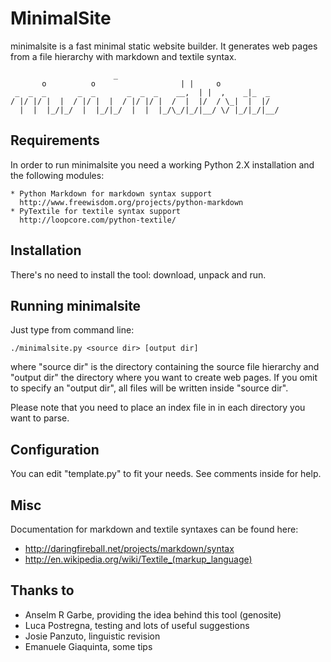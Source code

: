 # MinimalSite

minimalsite is a fast minimal static website builder. It generates web pages
from a file hierarchy with markdown and textile syntax.

						   _                
		   o          o                   | |     o         
	 _  _  _       _  _       _  _  _    __,  | |  ,    _|_  _  
	/ |/ |/ |  |  / |/ |  |  / |/ |/ |  /  |  |/  / \_|  |  |/  
	  |  |  |_/|_/  |  |_/|_/  |  |  |_/\_/|_/|__/ \/ |_/|_/|__/



## Requirements

In order to run minimalsite you need a working Python 2.X installation and the
following modules:

    * Python Markdown for markdown syntax support
      http://www.freewisdom.org/projects/python-markdown
    * PyTextile for textile syntax support
      http://loopcore.com/python-textile/


## Installation

There's no need to install the tool: download, unpack and run.


## Running minimalsite

Just type from command line:

    ./minimalsite.py <source dir> [output dir]

where "source dir" is the directory containing the source file hierarchy and
"output dir" the directory where you want to create web pages. If you omit to
specify an "output dir", all files will be written inside "source dir".

Please note that you need to place an index file in in each directory you want
to parse.


## Configuration

You can edit "template.py" to fit your needs. See comments inside for help.


## Misc

Documentation for markdown and textile syntaxes can be found here:

* http://daringfireball.net/projects/markdown/syntax
* http://en.wikipedia.org/wiki/Textile_(markup_language)


## Thanks to

* Anselm R Garbe, providing the idea behind this tool (genosite)
* Luca Postregna, testing and lots of useful suggestions
* Josie Panzuto, linguistic revision
* Emanuele Giaquinta, some tips
